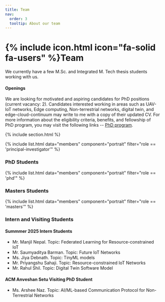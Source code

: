 ```yaml
---
title: Team
nav:
  order: 3
  tooltip: About our team
---
```


# {% include icon.html icon="fa-solid fa-users" %}Team

We currently have a few M.Sc. and Integrated M. Tech thesis students working with us.

#### Openings

We are looking for motivated and aspiring candidates for PhD positions (current vacancy: 2). Candidates interested working in areas such as UAV-IoT networks, Edge computing, Non-terrestrial networks, digital twin, and edge-cloud-continuum may write to me with a copy of their updated CV. For more information about the eligibility criteria, benefits, and fellowship of PhD program, you may visit the following links -- [PhD program](https://admission.iitism.ac.in/index.php/admission/phd).

{% include section.html %}

{% include list.html data="members" component="portrait" filter="role == 'principal-investigator'" %}

### PhD Students

{% include list.html data="members" component="portrait" filter="role == 'phd'" %}

### Masters Students

{% include list.html data="members" component="portrait" filter="role == 'masters'" %}

### Intern and Visiting Students

#### Summmer 2025 Intern Students
- Mr. Manjil Nepal. Topic: Federated Learning for Resource-constrained IoT
- Mr. Saumyaditya Barman. Topic: Future IoT Networks
- Ms. Jiya Debnath. Topic: TinyML models
- Mr. Priyangshu Sahaji. Topic: Resource-constrained IoT Networks
- Mr. Rahul Shil. Topic: Digital Twin Software Model

#### ACM Anveshan Setu Visiting PhD Student
- Ms. Arshee Naz. Topic: AI/ML-based Communication Protocol for Non-Terrestrial Networks

<!-- {% include list.html data="members" component="portrait" filter="role == 'visiter'" %}

---

{% include list.html data="members" component="portrait" filter="role == 'intern'" %} -->
